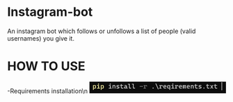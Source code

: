 # Instagram-bot
An instagram bot which follows or unfollows a list of people (valid usernames) you give it.


# HOW TO USE #

-Requirements installation\n
![](images/requirements.png)

